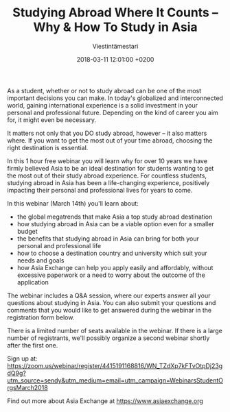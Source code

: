 ﻿---
layout: post
title: "Studying Abroad Where It Counts – Why & How To Study in Asia"
date: 2018-03-11 12:01:00 +0200
language: eng
author: Viestintämestari
categories: opinnot
---
As a student, whether or not to study abroad can be one of the most important decisions you can make. In today's globalized and interconnected world, gaining international experience is a solid investment in your personal and professional future. Depending on the kind of career you aim for, it might even be necessary.

It matters not only that you DO study abroad, however – it also matters where. If you want to get the most out of your time abroad, choosing the right destination is essential. 

In this 1 hour free webinar you will learn why for over 10 years we have firmly believed Asia to be an ideal destination for students wanting to get the most out of their study abroad experience. For countless students, studying abroad in Asia has been a life-changing experience, positively impacting their personal and professional lives for years to come.

In this webinar (March 14th) you'll learn about:

* the global megatrends that make Asia a top study abroad destination
* how studying abroad in Asia can be a viable option even for a smaller budget
* the benefits that studying abroad in Asia can bring for both your personal and professional life
* how to choose a destination country and university which suit your needs and goals
* how Asia Exchange can help you apply easily and affordably, without excessive paperwork or a need to worry about the outcome of the application

The webinar includes a Q&A session, where our experts answer all your questions about studying in Asia. You can also submit your questions and comments that you would like to get answered during the webinar in the registration form below.

There is a limited number of seats available in the webinar. If there is a large number of registrants, we'll possibly organize a second webinar shortly after the first one.

Sign up at: <https://zoom.us/webinar/register/4415191168816/WN_TZdXp7kFTvOtpDj23gdQ9g?utm_source=sendy&utm_medium=email=utm_campaign=WebinarsStudentOrgsMarch2018>

Find out more about Asia Exchange at <https://www.asiaexchange.org>
